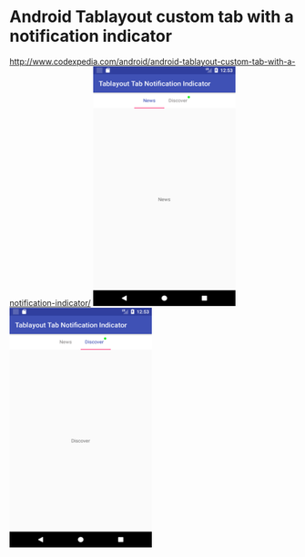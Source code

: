# Android Tablayout custom tab with a notification indicator

http://www.codexpedia.com/android/android-tablayout-custom-tab-with-a-notification-indicator/
<img src="https://github.com/codexpedia/android_tab_notification_indicator/blob/master/captures/one.png" width="250" height="420" /> <img src="https://github.com/codexpedia/android_tab_notification_indicator/blob/master/captures/two.png" width="250" height="420" />
